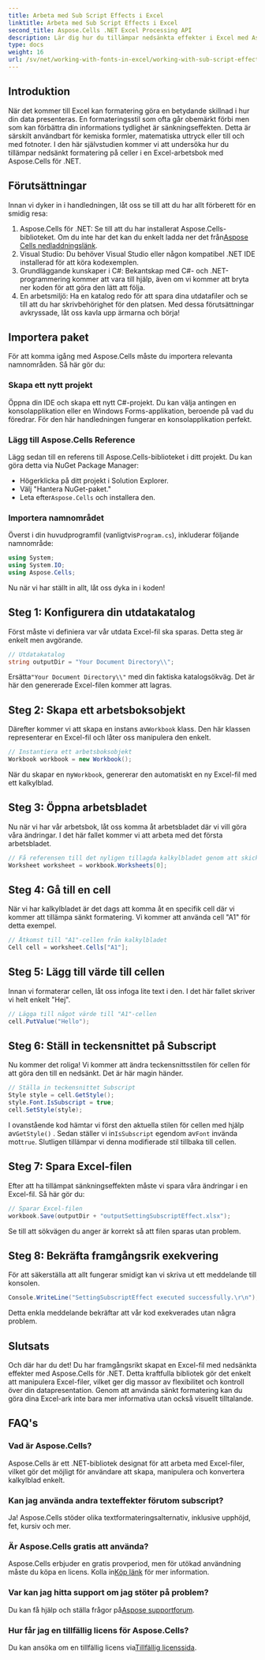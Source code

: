 ```yaml
---
title: Arbeta med Sub Script Effects i Excel
linktitle: Arbeta med Sub Script Effects i Excel
second_title: Aspose.Cells .NET Excel Processing API
description: Lär dig hur du tillämpar nedsänkta effekter i Excel med Aspose.Cells för .NET med den här omfattande guiden. Steg-för-steg instruktioner medföljer.
type: docs
weight: 16
url: /sv/net/working-with-fonts-in-excel/working-with-sub-script-effects/
---
```

## Introduktion
När det kommer till Excel kan formatering göra en betydande skillnad i hur din data presenteras. En formateringsstil som ofta går obemärkt förbi men som kan förbättra din informations tydlighet är sänkningseffekten. Detta är särskilt användbart för kemiska formler, matematiska uttryck eller till och med fotnoter. I den här självstudien kommer vi att undersöka hur du tillämpar nedsänkt formatering på celler i en Excel-arbetsbok med Aspose.Cells för .NET.
## Förutsättningar
Innan vi dyker in i handledningen, låt oss se till att du har allt förberett för en smidig resa:
1. Aspose.Cells för .NET: Se till att du har installerat Aspose.Cells-biblioteket. Om du inte har det kan du enkelt ladda ner det från[Aspose Cells nedladdningslänk](https://releases.aspose.com/cells/net/).
2. Visual Studio: Du behöver Visual Studio eller någon kompatibel .NET IDE installerad för att köra kodexemplen.
3. Grundläggande kunskaper i C#: Bekantskap med C#- och .NET-programmering kommer att vara till hjälp, även om vi kommer att bryta ner koden för att göra den lätt att följa.
4. En arbetsmiljö: Ha en katalog redo för att spara dina utdatafiler och se till att du har skrivbehörighet för den platsen.
Med dessa förutsättningar avkryssade, låt oss kavla upp ärmarna och börja!
## Importera paket
För att komma igång med Aspose.Cells måste du importera relevanta namnområden. Så här gör du:
### Skapa ett nytt projekt
Öppna din IDE och skapa ett nytt C#-projekt. Du kan välja antingen en konsolapplikation eller en Windows Forms-applikation, beroende på vad du föredrar. För den här handledningen fungerar en konsolapplikation perfekt.
### Lägg till Aspose.Cells Reference
Lägg sedan till en referens till Aspose.Cells-biblioteket i ditt projekt. Du kan göra detta via NuGet Package Manager:
- Högerklicka på ditt projekt i Solution Explorer.
- Välj "Hantera NuGet-paket."
-  Leta efter`Aspose.Cells` och installera den.
### Importera namnområdet
 Överst i din huvudprogramfil (vanligtvis`Program.cs`), inkluderar följande namnområde:
```csharp
using System;
using System.IO;
using Aspose.Cells;
```
Nu när vi har ställt in allt, låt oss dyka in i koden!
## Steg 1: Konfigurera din utdatakatalog
Först måste vi definiera var vår utdata Excel-fil ska sparas. Detta steg är enkelt men avgörande.
```csharp
// Utdatakatalog
string outputDir = "Your Document Directory\\";
```
 Ersätta`"Your Document Directory\\"` med din faktiska katalogsökväg. Det är här den genererade Excel-filen kommer att lagras.
## Steg 2: Skapa ett arbetsboksobjekt
 Därefter kommer vi att skapa en instans av`Workbook` klass. Den här klassen representerar en Excel-fil och låter oss manipulera den enkelt.
```csharp
// Instantiera ett arbetsboksobjekt
Workbook workbook = new Workbook();
```
 När du skapar en ny`Workbook`, genererar den automatiskt en ny Excel-fil med ett kalkylblad.
## Steg 3: Öppna arbetsbladet
Nu när vi har vår arbetsbok, låt oss komma åt arbetsbladet där vi vill göra våra ändringar. I det här fallet kommer vi att arbeta med det första arbetsbladet.
```csharp
// Få referensen till det nyligen tillagda kalkylbladet genom att skicka dess arkindex
Worksheet worksheet = workbook.Worksheets[0];
```
## Steg 4: Gå till en cell
När vi har kalkylbladet är det dags att komma åt en specifik cell där vi kommer att tillämpa sänkt formatering. Vi kommer att använda cell "A1" för detta exempel.
```csharp
// Åtkomst till "A1"-cellen från kalkylbladet
Cell cell = worksheet.Cells["A1"];
```
## Steg 5: Lägg till värde till cellen
Innan vi formaterar cellen, låt oss infoga lite text i den. I det här fallet skriver vi helt enkelt "Hej".
```csharp
// Lägga till något värde till "A1"-cellen
cell.PutValue("Hello");
```
## Steg 6: Ställ in teckensnittet på Subscript
Nu kommer det roliga! Vi kommer att ändra teckensnittsstilen för cellen för att göra den till en nedsänkt. Det är här magin händer.
```csharp
// Ställa in teckensnittet Subscript
Style style = cell.GetStyle();
style.Font.IsSubscript = true;
cell.SetStyle(style);
```
 I ovanstående kod hämtar vi först den aktuella stilen för cellen med hjälp av`GetStyle()` . Sedan ställer vi in`IsSubscript` egendom av`Font` invända mot`true`. Slutligen tillämpar vi denna modifierade stil tillbaka till cellen.
## Steg 7: Spara Excel-filen
Efter att ha tillämpat sänkningseffekten måste vi spara våra ändringar i en Excel-fil. Så här gör du:
```csharp
// Sparar Excel-filen
workbook.Save(outputDir + "outputSettingSubscriptEffect.xlsx");
```
Se till att sökvägen du anger är korrekt så att filen sparas utan problem.
## Steg 8: Bekräfta framgångsrik exekvering
För att säkerställa att allt fungerar smidigt kan vi skriva ut ett meddelande till konsolen.
```csharp
Console.WriteLine("SettingSubscriptEffect executed successfully.\r\n");
```
Detta enkla meddelande bekräftar att vår kod exekverades utan några problem.
## Slutsats
Och där har du det! Du har framgångsrikt skapat en Excel-fil med nedsänkta effekter med Aspose.Cells för .NET. Detta kraftfulla bibliotek gör det enkelt att manipulera Excel-filer, vilket ger dig massor av flexibilitet och kontroll över din datapresentation. Genom att använda sänkt formatering kan du göra dina Excel-ark inte bara mer informativa utan också visuellt tilltalande.
## FAQ's
### Vad är Aspose.Cells?
Aspose.Cells är ett .NET-bibliotek designat för att arbeta med Excel-filer, vilket gör det möjligt för användare att skapa, manipulera och konvertera kalkylblad enkelt.
### Kan jag använda andra texteffekter förutom subscript?
Ja! Aspose.Cells stöder olika textformateringsalternativ, inklusive upphöjd, fet, kursiv och mer.
### Är Aspose.Cells gratis att använda?
 Aspose.Cells erbjuder en gratis provperiod, men för utökad användning måste du köpa en licens. Kolla in[Köp länk](https://purchase.aspose.com/buy) för mer information.
### Var kan jag hitta support om jag stöter på problem?
 Du kan få hjälp och ställa frågor på[Aspose supportforum](https://forum.aspose.com/c/cells/9).
### Hur får jag en tillfällig licens för Aspose.Cells?
 Du kan ansöka om en tillfällig licens via[Tillfällig licenssida](https://purchase.aspose.com/temporary-license/).